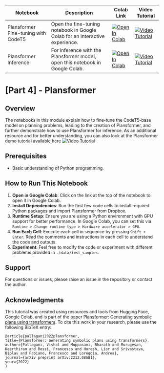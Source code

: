 | Notebook | Description | Colab Link | Video Tutorial |
|----------|-------------|------------|----------------|
| Plansformer Fine-tuning with CodeT5 | Open the fine-tuning notebook in Google Colab for an interactive experience. | [![Open In Colab](https://colab.research.google.com/assets/colab-badge.svg)](https://colab.research.google.com/github/VishalPallagani/LLMsforPlanningLab-AAAI24/blob/main/Part%204/Plansformer_Finetuning_CodeT5.ipynb) | [![Video Tutorial](https://img.shields.io/badge/YouTube-FF0000?style=for-the-badge&logo=youtube&logoColor=white)](https://youtu.be/wR8tVWN0rVc) |
| Plansformer Inference | For inference with the Plansformer model, open this notebook in Google Colab. | [![Open In Colab](https://colab.research.google.com/assets/colab-badge.svg)](https://colab.research.google.com/github/VishalPallagani/LLMsforPlanningLab-AAAI24/blob/main/Part%204/Plansformer_Inference.ipynb) | [![Video Tutorial](https://img.shields.io/badge/YouTube-FF0000?style=for-the-badge&logo=youtube&logoColor=white)](YourVideoLinkHere) |


# [Part 4] - Plansformer                                                                              

## Overview
The notebooks in this module explain how to fine-tune the CodeT5-base model on planning problems, leading to the creation of Plansformer, and further demonstrate how to use Plansformer for inference. As an additional resource and for better understanding, you can also look at the Plansformer demo tutorial available here [![Video Tutorial](https://img.shields.io/badge/YouTube-FF0000?style=for-the-badge&logo=youtube&logoColor=white)](https://youtu.be/_1rlctCGsrk)

## Prerequisites
- Basic understanding of Python programming.

## How to Run This Notebook
1. **Open in Google Colab**: Click on the link at the top of the notebook to open it in Google Colab.
2. **Install Dependencies**: Run the first few code cells to install required Python packages and import Plansformer from Dropbox.
3. **Runtime Setup**: Ensure you are using a Python environment with GPU support for better performance. In Google Colab, you can set this via `Runtime > Change runtime type > Hardware accelerator > GPU`.
4. **Run Each Cell**: Execute each cell in sequence by pressing `Shift + Enter`. Read the comments and instructions in each cell to understand the code and outputs.
5. **Experiment**: Feel free to modify the code or experiment with different problems provided in `./data/test_samples`.

## Support
For questions or issues, please raise an issue in the repository or contact the author.

## Acknowledgments
This tutorial was created using resources and tools from Hugging Face, Google Colab, and is part of the paper [Plansformer: Generating symbolic plans using transformers](https://arxiv.org/ftp/arxiv/papers/2212/2212.08681.pdf). To cite this work in your research, please use the following BibTeX entry:

```
@article{pallagani2022plansformer,
title={Plansformer: Generating symbolic plans using transformers},
author={Pallagani, Vishal and Muppasani, Bharath and Murugesan, Keerthiram and Rossi, Francesca and Horesh, Lior and Srivastava, Biplav and Fabiano, Francesco and Loreggia, Andrea},
journal={arXiv preprint arXiv:2212.08681},
year={2022}
}
```



